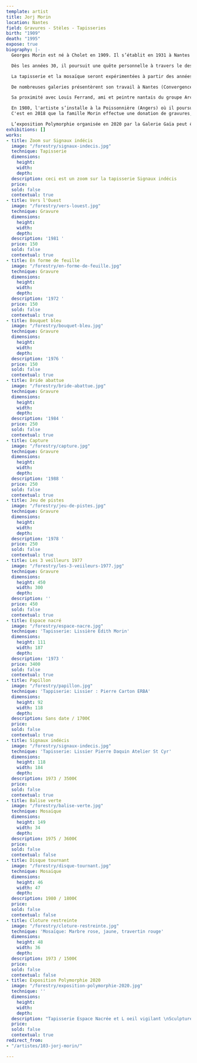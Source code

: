 ```yaml
---
template: artist
title: Jorj Morin
location: Nantes
field: Gravures - Stèles - Tapisseries
birth: "1909"
death: "1995"
expose: true
biography: |-
  Georges Morin est né à Cholet en 1909. Il s’établit en 1931 à Nantes en tant que graphiste indépendant puis exercera comme dessinateur publicitaire jusqu’au milieu des années 60 doté d'un style clair, épuré et teinté humour, pour la Biscuiterie Nantaise, Cassegrain, Cinzano, Petit Navire, Decré…

  Dès les années 30, il poursuit une quête personnelle à travers le dessin, la peinture et en 1947 la gravure. Morin devient un membre actif du groupe d’artistes nantais Archipel.

  La tapisserie et la mosaïque seront expérimentées à partir des années 50 et donneront place à la fin des années 60 au monumental avec une trentaine d’installations dans des écoles et lycées principalement.

  De nombreuses galeries présentèrent son travail à Nantes (Convergence), Paris (La Demeure), Lyon ( L’œil écoute). Par ailleurs, Morin organisera également des expositions personnelles à Bruxelles, Essen-Werden, Hamburg, Augsburg, Köln.

  Sa proximité avec Louis Ferrand, ami et peintre nantais du groupe Archipel sera concrétisée par une exposition commune au château des ducs de Bretagne en 1991.

  En 1980, l'artiste s’installe à la Poissonnière (Angers) où il poursuit son œuvre de peintre et de graveur, jusqu’à son décès le 13 Mai 1995.
  C'est en 2018 que la famille Morin effectue une donation de gravures, au Musée des Arts de Nantes.

  L’exposition Polymorphie organisée en 2020 par la Galerie Gaïa peut être définie par bien des termes, mais celui de rétrospective n'en fait pas partie. Ainsi, il s'agit du désir de faire découvrir à un public non familier à l'art de Morin comme il est passionnant de regarder un artiste se confronter à des supports différents et qui offrent des contraintes jubilatoires. Qu’importe les dates de ces œuvres passées, car au présent, ses lignes claires et cette palette de couleurs nous font intimement vibrer.
exhibitions: []
works:
- title: Zoom sur Signaux indécis
  image: "/forestry/signaux-indecis.jpg"
  technique: Tapisserie
  dimensions:
    height: 
    width: 
    depth: 
  description: ceci est un zoom sur la tapisserie Signaux indécis
  price: 
  sold: false
  contextual: true
- title: Vers l'Ouest
  image: "/forestry/vers-louest.jpg"
  technique: Gravure
  dimensions:
    height: 
    width: 
    depth: 
  description: '1981 '
  price: 150
  sold: false
  contextual: true
- title: En forme de feuille
  image: "/forestry/en-forme-de-feuille.jpg"
  technique: Gravure
  dimensions:
    height: 
    width: 
    depth: 
  description: '1972 '
  price: 150
  sold: false
  contextual: true
- title: Bouquet bleu
  image: "/forestry/bouquet-bleu.jpg"
  technique: Gravure
  dimensions:
    height: 
    width: 
    depth: 
  description: '1976 '
  price: 150
  sold: false
  contextual: true
- title: Bride abattue
  image: "/forestry/bride-abattue.jpg"
  technique: Gravure
  dimensions:
    height: 
    width: 
    depth: 
  description: '1984 '
  price: 250
  sold: false
  contextual: true
- title: Capture
  image: "/forestry/capture.jpg"
  technique: Gravure
  dimensions:
    height: 
    width: 
    depth: 
  description: '1988 '
  price: 250
  sold: false
  contextual: true
- title: Jeu de pistes
  image: "/forestry/jeu-de-pistes.jpg"
  technique: Gravure
  dimensions:
    height: 
    width: 
    depth: 
  description: '1978 '
  price: 250
  sold: false
  contextual: true
- title: Les 3 veilleurs 1977
  image: "/forestry/les-3-veiileurs-1977.jpg"
  technique: Gravure
  dimensions:
    height: 450
    width: 300
    depth: 
  description: ''
  price: 450
  sold: false
  contextual: true
- title: Espace nacré
  image: "/forestry/espace-nacre.jpg"
  technique: 'Tapisserie: Lissière Edith Morin'
  dimensions:
    height: 111
    width: 187
    depth: 
  description: '1973 '
  price: 3400
  sold: false
  contextual: true
- title: Papillon
  image: "/forestry/papillon.jpg"
  technique: 'Tappiserie: Lissier : Pierre Carton ERBA'
  dimensions:
    height: 92
    width: 118
    depth: 
  description: Sans date / 1700€
  price: 
  sold: false
  contextual: true
- title: Signaux indécis
  image: "/forestry/signaux-indecis.jpg"
  technique: 'Tapisserie: Lissier Pierre Daquin Atelier St Cyr'
  dimensions:
    height: 118
    width: 184
    depth: 
  description: 1973 / 3500€
  price: 
  sold: false
  contextual: true
- title: Balise verte
  image: "/forestry/balise-verte.jpg"
  technique: Mosaïque
  dimensions:
    height: 149
    width: 34
    depth: 
  description: 1975 / 3600€
  price: 
  sold: false
  contextual: false
- title: Disque tournant
  image: "/forestry/disque-tournant.jpg"
  technique: Mosaïque
  dimensions:
    height: 46
    width: 47
    depth: 
  description: 1980 / 1800€
  price: 
  sold: false
  contextual: false
- title: Cloture restreinte
  image: "/forestry/cloture-restreinte.jpg"
  technique: 'Mosaïque: Marbre rose, jaune, travertin rouge'
  dimensions:
    height: 48
    width: 36
    depth: 
  description: 1973 / 1500€
  price: 
  sold: false
  contextual: false
- title: Exposition Polymorphie 2020
  image: "/forestry/exposition-polymorphie-2020.jpg"
  technique: ''
  dimensions:
    height: 
    width: 
    depth: 
  description: "Tapisserie Espace Nacrée et L oeil vigilant \nSculpture Gérard Voisin"
  price: 
  sold: false
  contextual: true
redirect_from:
- "/artistes/103-jorj-morin/"

---
```

